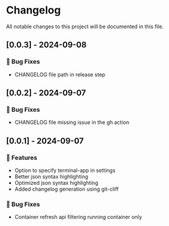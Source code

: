 # Changelog

All notable changes to this project will be documented in this file.

## [0.0.3] - 2024-09-08

### 🐛 Bug Fixes

- CHANGELOG file path in release step

## [0.0.2] - 2024-09-07

### 🐛 Bug Fixes

- CHANGELOG file missing issue in the gh action

## [0.0.1] - 2024-09-07

### 🚀 Features

- Option to specify terminal-app in settings
- Better json syntax highlighting
- Optimized json syntax highlighting
- Added changelog generation using git-cliff

### 🐛 Bug Fixes

- Container refresh api filtering running container only


